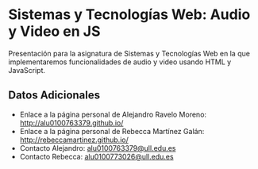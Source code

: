 Sistemas y Tecnologías Web: Audio y Video en JS
===================
Presentación para la asignatura de Sistemas y Tecnologías Web en la que implementaremos funcionalidades de audio y video usando HTML y JavaScript.

Datos Adicionales 
----------------------------------------
- Enlace a la página personal de Alejandro Ravelo Moreno: http://alu0100763379.github.io/
- Enlace a la página personal de Rebecca Martínez Galán: http://rebeccamartinez.github.io/
- Contacto Alejandro: alu0100763379@ull.edu.es
- Contacto Rebecca: alu0100773026@ull.edu.es
